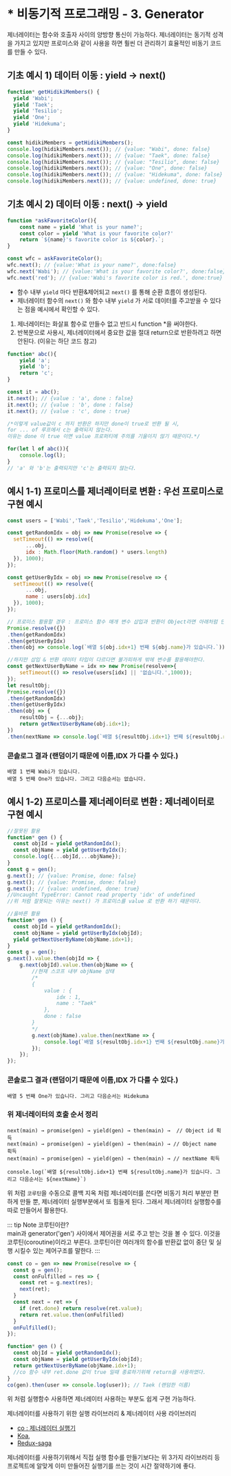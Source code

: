 # * 비동기적 프로그래밍 - 3. Generator
<Author name='Wabi'/>

제너레이터는 함수와 호출자 사이의 양방향 통신이 가능하다. 제너레이터는 동기적 성격을 가지고 있지만 프로미스와 같이 사용을 하면 훨씬 더 관리하기 효율적인 비동기 코드를 만들 수 있다.

## 기초 예시 1) 데이터 이동 : yield -> next()
```js
function* getHidikiMembers() {
  yield 'Wabi';
  yield 'Taek';
  yield 'Tesilio';
  yield 'One';
  yield 'Hidekuma';
}

const hidikiMembers = getHidikiMembers();
console.log(hidikiMembers.next()); // {value: "Wabi", done: false}
console.log(hidikiMembers.next()); // {value: "Taek", done: false}
console.log(hidikiMembers.next()); // {value: "Tesilio", done: false}
console.log(hidikiMembers.next()); // {value: "One", done: false}
console.log(hidikiMembers.next()); // {value: "Hidekuma", done: false}
console.log(hidikiMembers.next()); // {value: undefined, done: true}
```

## 기초 예시 2) 데이터 이동 : next() -> yield
```js
function *askFavoriteColor(){
    const name = yield 'What is your name?';
    const color = yield 'What is your favorite color?'
    return `${name}'s favorite color is ${color}.`;
}

const wfc = askFavoriteColor();
wfc.next(); // {value:'What is your name?', done:false}
wfc.next('Wabi'); // {value:'What is your favorite color?', done:false}
wfc.next('red'); // {value:'Wabi's favorite color is red.', done:true}
```

- 함수 내부 `yield` 마다 반환&제어되고 `next()` 를 통해 순환 흐름이 생성된다.
- 제너레이터 함수의 `next()` 와 함수 내부 `yield` 가 서로 데이터를 주고받을 수 있다는 점을 예시에서 확인할 수 있다.

1. 제너레이터는 화살표 함수로 만들수 없고 반드시 function *을 써야한다.
2. 반복문으로 사용시, 제너레이터에서 중요한 값을 절대 return으로 반환하려고 하면 안된다. (이유는 하단 코드 참고)

```js
function* abc(){
    yield 'a';
    yield 'b';
    return 'c';
}

const it = abc();
it.next(); // {value : 'a', done : false}
it.next(); // {value : 'b', done : false}
it.next(); // {value : 'c', done : true}

/*이렇게 value값이 c 까지 반환은 하지만 done이 true로 반환 될 시,
for ... of 루프에서 c는 출력되지 않는다.
이유는 done 이 true 이면 value 프로퍼티에 주의를 기울이지 않기 때문이다.*/

for(let l of abc()){
    console.log(l);
}
// 'a' 와 'b'는 출력되지만 'c'는 출력되지 않는다.
```

## 예시 1-1) 프로미스를 제너레이터로 변환 : 우선 프로미스로 구현 예시

```js
const users = ['Wabi','Taek','Tesilio','Hidekuma','One'];

const getRandomIdx = obj => new Promise(resolve => {
  setTimeout(() => resolve({
      ...obj,
      idx : Math.floor(Math.random() * users.length)
  }), 1000);
});

const getUserByIdx = obj => new Promise(resolve => {
  setTimeout(() => resolve({
      ...obj,
      name : users[obj.idx]
  }), 1000);
});

// 프로미스 활용할 경우 : 프로미스 함수 매개 변수 삽입과 반환이 Object라면 아래처럼 단순하게 구현 가능.
Promise.resolve({})
.then(getRandomIdx)
.then(getUserByIdx)
.then(obj => console.log(`배열 ${obj.idx+1} 번째 ${obj.name}가 있습니다.`))

//하지만 삽입 & 반환 데이터 타입이 다르다면 불가피하게 밖에 변수를 활용해야한다.
const getNextUserByName = idx => new Promise(resolve=>{
    setTimeout(() => resolve(users[idx] || '없습니다.',1000));
});
let resultObj;
Promise.resolve({})
.then(getRandomIdx)
.then(getUserByIdx)
.then(obj => {
    resultObj = {...obj};
    return getNextUserByName(obj.idx+1);
})
.then(nextName => console.log(`배열 ${resultObj.idx+1} 번째 ${resultObj.name}가 있습니다. 그리고 다음순서는 ${nextName}`));
```
### 콘솔로그 결과 (랜덤이기 때문에 이름,IDX 가 다를 수 있다.)
```
배열 1 번째 Wabi가 있습니다.
배열 5 번째 One가 있습니다. 그리고 다음순서는 없습니다.
```

## 예시 1-2) 프로미스를 제너레이터로 변환 : 제너레이터로 구현 예시

```js
//잘못된 활용
function* gen () {
  const objId = yield getRandomIdx();
  const objName = yield getUserByIdx();
  console.log({...objId,...objName});
}
const g = gen();
g.next(); // {value: Promise, done: false}
g.next(); // {value: Promise, done: false}
g.next(); // {value: undefined, done: true}
//Uncaught TypeError: Cannot read property 'idx' of undefined
//위 처럼 잘못되는 이유는 next() 가 프로미스를 value 로 반환 하기 때문이다.

//옳바른 활용
function* gen () {
  const objId = yield getRandomIdx();
  const objName = yield getUserByIdx(objId);
  yield getNextUserByName(objName.idx+1);
}
const g = gen();
g.next().value.then(objId => {
    g.next(objId).value.then(objName => {
        //현재 스코프 내부 objName 상태
        /*
        {
            value : {
                idx : 1,
                name : "Taek"
            },
            done : false
        }
        */
        g.next(objName).value.then(nextName => {
            console.log(`배열 ${resultObj.idx+1} 번째 ${resultObj.name}가 있습니다. 그리고 다음순서는 ${nextName}`)
        });
    });
});
```
### 콘솔로그 결과 (랜덤이기 때문에 이름,IDX 가 다를 수 있다.)
```
배열 5 번째 One가 있습니다. 그리고 다음순서는 Hidekuma
```
### 위 제너레이터의 호출 순서 정리
```text
next(main) → promise(gen) → yield(gen) → then(main) →  // Object id 획득
next(main) → promise(gen) → yield(gen) → then(main) → // Object name 획득
next(main) → promise(gen) → yield(gen) → then(main) → // nextName 획득

console.log(`배열 ${resultObj.idx+1} 번째 ${resultObj.name}가 있습니다. 그리고 다음순서는 ${nextName}`)
```

위 처럼 `코루틴`을 수동으로 콜백 지옥 처럼 제너레이터를 쓴다면 비동기 처리 부분만 편하게 만들 뿐, 제너레이터 실행부분에서 또 힘들게 된다.
그래서 제너레이터 실행함수를 따로 만들어서 활용한다.

::: tip Note
코루틴이란?\
main과 generator('gen') 사이에서 제어권을 서로 주고 받는 것을 볼 수 있다. 이것을 코루틴(coroutine)이라고 부른다. 코루틴이란 여러개의 함수를 반환값 없이 중단 및 실행 시킬수 있는 제어구조를 말한다.
:::

```js
const co = gen => new Promise(resolve => {
  const g = gen();
  const onFulfilled = res => {
    const ret = g.next(res);
    next(ret);
  }
  const next = ret => {
    if (ret.done) return resolve(ret.value);
    return ret.value.then(onFulfilled)
  }
  onFulfilled();
});

function* gen () {
  const objId = yield getRandomIdx();
  const objName = yield getUserByIdx(objId);
  return getNextUserByName(objName.idx+1);
  //co 함수 내부 ret.done 값이 true 일때 종료하기위해 return을 사용하였다.
}
co(gen).then(user => console.log(user)); // Taek (랜덤한 이름)
```

위 처럼 실행함수 사용하면 제너레이터 사용하는 부분도 쉽게 구현 가능하다.

제너레이터를 사용하기 위한 실행 라이브러리 & 제너레이터 사용 라이브러리
- [co : 제너레이터 실행기](https://github.com/tj/co)
- [Koa](https://koajs.com/),
- [Redux-saga](https://github.com/redux-saga/redux-saga)

제너레이터를 사용하기위해서 직접 실행 함수를 만들기보다는 위 3가지 라이브러리 등 프로젝트에 알맞게 이미 만들어진 실행기를 쓰는 것이 시간 절약하기에 좋다.
